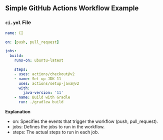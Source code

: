 ## Simple GitHub Actions Workflow Example

### `ci.yml` File
```yaml
name: CI

on: [push, pull_request]

jobs:
  build:
    runs-on: ubuntu-latest

    steps:
    - uses: actions/checkout@v2
    - name: Set up JDK 11
      uses: actions/setup-java@v2
      with:
        java-version: '11'
    - name: Build with Gradle
      run: ./gradlew build
```

**Explanation**
 - on: Specifies the events that trigger the workflow (push, pull_request).
 - jobs: Defines the jobs to run in the workflow.
 - steps: The actual steps to run in each job.